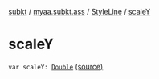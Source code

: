 [subkt](../../index.md) / [myaa.subkt.ass](../index.md) / [StyleLine](index.md) / [scaleY](./scale-y.md)

# scaleY

`var scaleY: `[`Double`](https://kotlinlang.org/api/latest/jvm/stdlib/kotlin/-double/index.html) [(source)](https://github.com/Myaamori/SubKt/blob/0.1.13/src/main/kotlin/myaa/subkt/ass/parser.kt#L558)